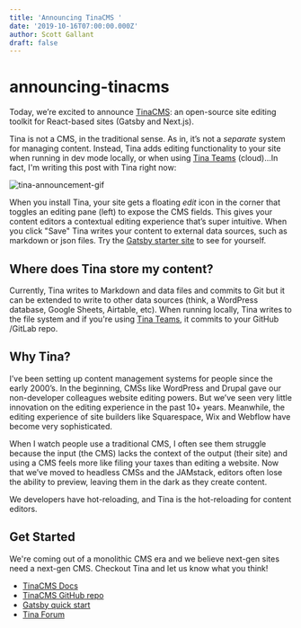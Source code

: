 ```yaml
---
title: 'Announcing TinaCMS '
date: '2019-10-16T07:00:00.000Z'
author: Scott Gallant
draft: false
---
```


# announcing-tinacms

Today, we’re excited to announce [TinaCMS](https://github.com/tinacms/tinacms): an open-source site editing toolkit for React-based sites \(Gatsby and Next.js\).

Tina is not a CMS, in the traditional sense. As in, it’s not a _separate_ system for managing content. Instead, Tina adds editing functionality to your site when running in dev mode locally, or when using [Tina Teams](http://tinacms.org/teams) \(cloud\)...In fact, I'm writing this post with Tina right now:

![tina-announcement-gif](https://res.cloudinary.com/forestry-demo/image/upload/v1571244588/tina-cms-announcement-post.gif)

When you install Tina, your site gets a floating _edit_ icon in the corner that toggles an editing pane \(left\) to expose the CMS fields. This gives your content editors a contextual editing experience that’s super intuitive. When you click "Save" Tina writes your content to external data sources, such as markdown or json files. Try the [Gatsby starter site](https://tinacms.org/docs/gatsby/quickstart) to see for yourself.

## Where does Tina store my content?

Currently, Tina writes to Markdown and data files and commits to Git but it can be extended to write to other data sources \(think, a WordPress database, Google Sheets, Airtable, etc\). When running locally, Tina writes to the file system and if you're using [Tina Teams](http://tinacms.org/teams), it commits to your GitHub /GitLab repo.

## Why Tina?

I’ve been setting up content management systems for people since the early 2000’s. In the beginning, CMSs like WordPress and Drupal gave our non-developer colleagues website editing powers. But we’ve seen very little innovation on the editing experience in the past 10+ years. Meanwhile, the editing experience of site builders like Squarespace, Wix and Webflow have become very sophisticated.

When I watch people use a traditional CMS, I often see them struggle because the input \(the CMS\) lacks the context of the output \(their site\) and using a CMS feels more like filing your taxes than editing a website. Now that we’ve moved to headless CMSs and the JAMstack, editors often lose the ability to preview, leaving them in the dark as they create content.

We developers have hot-reloading, and Tina is the hot-reloading for content editors.

## Get Started

We're coming out of a monolithic CMS era and we believe next-gen sites need a next-gen CMS. Checkout Tina and let us know what you think!

* [TinaCMS Docs](https://tinacms.org/docs/getting-started/introduction)
* [TinaCMS GitHub repo](https://github.com/tinacms/tinacms)
* [Gatsby quick start](https://tinacms.org/docs/gatsby/quickstart)
* [Tina Forum](https://community.tinacms.org/)

